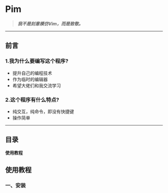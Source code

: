# **Pim**
> ***我不是刻意模仿Vim，而是致敬。***
***
## **前言**
### **1.我为什么要编写这个程序?**
*	提升自己的编程技术
*	作为临时的编辑器
*	希望大佬们和我交流学习
### **2.这个程序有什么特点?**
*	纯交互，纯命令，即没有快捷键
*	操作简单
***
## **目录**
**使用教程**
## **使用教程**
### **一、安装**

